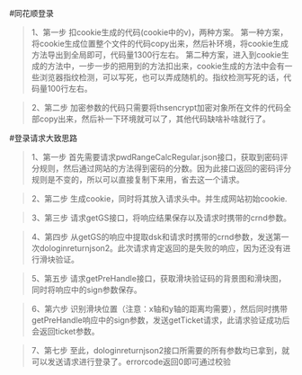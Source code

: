 #同花顺登录




>1、第一步
扣cookie生成的代码(cookie中的v)，两种方案。
第一种方案，将cookie生成位置整个文件的代码copy出来，然后补环境，将cookie生成方法导出到全局即可，代码量1300行左右。
第二种方案，进入到cookie生成的方法中，一步一步的把用到的方法扣出来，cookie生成的方法中会有一些浏览器指纹检测，可以写死，也可以弄成随机的。指纹检测写死的话，代码量100行左右。


>2、第二步
加密参数的代码只需要将thsencrypt加密对象所在文件的代码全部copy出来，然后补一下环境就可以了，其他代码缺啥补啥就行了。




#登录请求大致思路
>1、第一步
首先需要请求pwdRangeCalcRegular.json接口，获取到密码评分规则，然后通过网站的方法得到密码的分数。因为此接口返回的密码评分规则是不变的，所以可以直接复制下来用，省去这一个请求。

>2、第二步
生成cookie，同时将其放入请求头中。并生成网站初始cookie.

>3、第三步
请求getGS接口，将响应结果保存以及请求时携带的crnd参数。

>4、第四步
从getGS的响应中提取dsk和请求时携带的crnd参数，发送第一次dologinreturnjson2。此次请求肯定返回的是失败的响应，因为还没有进行滑块验证。

>5、第五步
请求getPreHandle接口，获取滑块验证码的背景图和滑块图，同时将响应中的sign参数保存。

>6、第六步
识别滑块位置（注意：x轴和y轴的距离均需要），然后同时携带getPreHandle响应中的sign参数，发送getTicket请求，此请求验证成功后会返回ticket参数。

>7、第七步
至此，dologinreturnjson2接口所需要的所有参数均已拿到，就可以发送请求进行登录了。errorcode返回0即可通过校验






